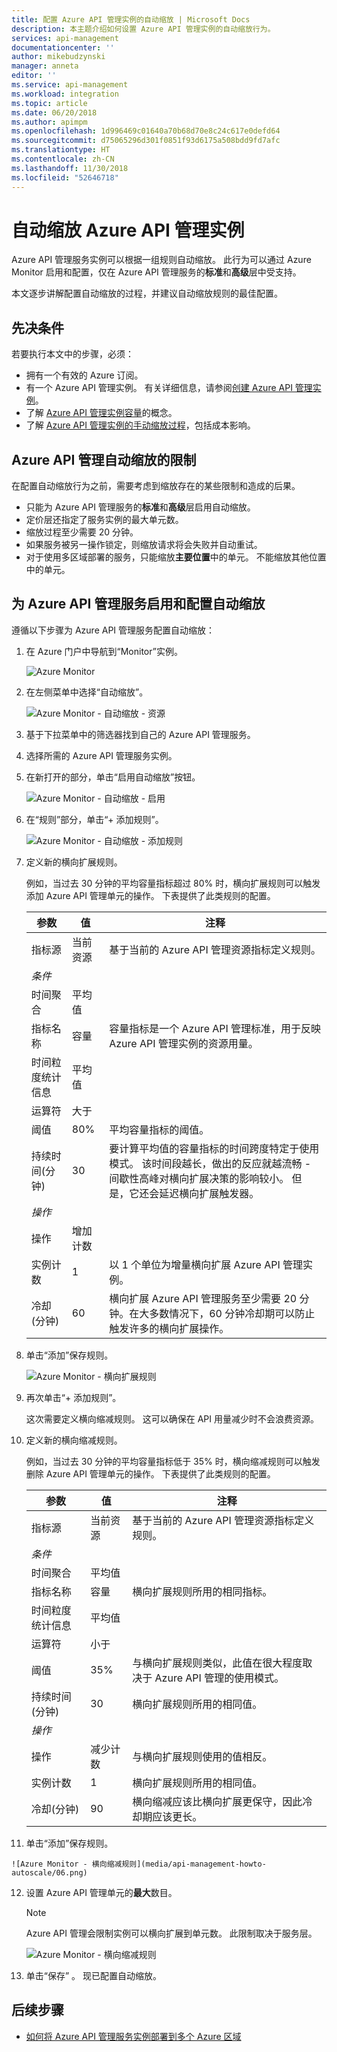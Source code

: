 ```yaml
---
title: 配置 Azure API 管理实例的自动缩放 | Microsoft Docs
description: 本主题介绍如何设置 Azure API 管理实例的自动缩放行为。
services: api-management
documentationcenter: ''
author: mikebudzynski
manager: anneta
editor: ''
ms.service: api-management
ms.workload: integration
ms.topic: article
ms.date: 06/20/2018
ms.author: apimpm
ms.openlocfilehash: 1d996469c01640a70b68d70e8c24c617e0defd64
ms.sourcegitcommit: d75065296d301f0851f93d6175a508bdd9fd7afc
ms.translationtype: HT
ms.contentlocale: zh-CN
ms.lasthandoff: 11/30/2018
ms.locfileid: "52646718"
---
```

# <a name="automatically-scale-an-azure-api-management-instance"></a>自动缩放 Azure API 管理实例  

Azure API 管理服务实例可以根据一组规则自动缩放。 此行为可以通过 Azure Monitor 启用和配置，仅在 Azure API 管理服务的**标准**和**高级**层中受支持。

本文逐步讲解配置自动缩放的过程，并建议自动缩放规则的最佳配置。

## <a name="prerequisites"></a>先决条件

若要执行本文中的步骤，必须：

+ 拥有一个有效的 Azure 订阅。
+ 有一个 Azure API 管理实例。 有关详细信息，请参阅[创建 Azure API 管理实例](get-started-create-service-instance.md)。
+ 了解 [Azure API 管理实例容量](api-management-capacity.md)的概念。
+ 了解 [Azure API 管理实例的手动缩放过程](upgrade-and-scale.md)，包括成本影响。

## <a name="azure-api-management-autoscale-limitations"></a>Azure API 管理自动缩放的限制

在配置自动缩放行为之前，需要考虑到缩放存在的某些限制和造成的后果。

+ 只能为 Azure API 管理服务的**标准**和**高级**层启用自动缩放。
+ 定价层还指定了服务实例的最大单元数。
+ 缩放过程至少需要 20 分钟。
+ 如果服务被另一操作锁定，则缩放请求将会失败并自动重试。
+ 对于使用多区域部署的服务，只能缩放**主要位置**中的单元。 不能缩放其他位置中的单元。

## <a name="enable-and-configure-autoscale-for-azure-api-management-service"></a>为 Azure API 管理服务启用和配置自动缩放

遵循以下步骤为 Azure API 管理服务配置自动缩放：

1. 在 Azure 门户中导航到“Monitor”实例。

    ![Azure Monitor](media/api-management-howto-autoscale/01.png)

2. 在左侧菜单中选择“自动缩放”。

    ![Azure Monitor - 自动缩放 - 资源](media/api-management-howto-autoscale/02.png)

3. 基于下拉菜单中的筛选器找到自己的 Azure API 管理服务。
4. 选择所需的 Azure API 管理服务实例。
5. 在新打开的部分，单击“启用自动缩放”按钮。

    ![Azure Monitor - 自动缩放 - 启用](media/api-management-howto-autoscale/03.png)

6. 在“规则”部分，单击“+ 添加规则”。

    ![Azure Monitor - 自动缩放 - 添加规则](media/api-management-howto-autoscale/04.png)

7. 定义新的横向扩展规则。

   例如，当过去 30 分钟的平均容量指标超过 80% 时，横向扩展规则可以触发添加 Azure API 管理单元的操作。 下表提供了此类规则的配置。

    | 参数             | 值             | 注释                                                                                                                                                                                                                                                                           |
    |-----------------------|-------------------|---------------------------------------------------------------------------------------------------------------------------------------------------------------------------------------------------------------------------------------------------------------------------------|
    | 指标源         | 当前资源  | 基于当前的 Azure API 管理资源指标定义规则。                                                                                                                                                                                                     |
    | *条件*            |                   |                                                                                                                                                                                                                                                                                 |
    | 时间聚合      | 平均值           |                                                                                                                                                                                                                                                                                 |
    | 指标名称           | 容量          | 容量指标是一个 Azure API 管理标准，用于反映 Azure API 管理实例的资源用量。                                                                                                                                                            |
    | 时间粒度统计信息  | 平均值           |                                                                                                                                                                                                                                                                                 |
    | 运算符              | 大于      |                                                                                                                                                                                                                                                                                 |
    | 阈值             | 80%               | 平均容量指标的阈值。                                                                                                                                                                                                                                 |
    | 持续时间(分钟) | 30                | 要计算平均值的容量指标的时间跨度特定于使用模式。 该时间段越长，做出的反应就越流畅 - 间歇性高峰对横向扩展决策的影响较小。 但是，它还会延迟横向扩展触发器。 |
    | *操作*              |                   |                                                                                                                                                                                                                                                                                 |
    | 操作             | 增加计数 |                                                                                                                                                                                                                                                                                 |
    | 实例计数        | 1                 | 以 1 个单位为增量横向扩展 Azure API 管理实例。                                                                                                                                                                                                                          |
    | 冷却(分钟)   | 60                | 横向扩展 Azure API 管理服务至少需要 20 分钟。在大多数情况下，60 分钟冷却期可以防止触发许多的横向扩展操作。                                                                                                  |

8.  单击“添加”保存规则。

    ![Azure Monitor - 横向扩展规则](media/api-management-howto-autoscale/05.png)

9. 再次单击“+ 添加规则”。

    这次需要定义横向缩减规则。 这可以确保在 API 用量减少时不会浪费资源。

10. 定义新的横向缩减规则。

    例如，当过去 30 分钟的平均容量指标低于 35% 时，横向缩减规则可以触发删除 Azure API 管理单元的操作。 下表提供了此类规则的配置。

    | 参数             | 值             | 注释                                                                                                                                                                                                                                                                                                                                                                                                                                                                                               |
    |-----------------------|-------------------|-----------------------------------------------------------------------------------------------------------------------------------------------------------------------------------------------------------------------------------------------------------------------------------------------------------------------------------------------------------------------------------------------------------------------------------------------------------------------------------------------------|
    | 指标源         | 当前资源  | 基于当前的 Azure API 管理资源指标定义规则。                                                                                                                                                                                                                                                                                                                                                                                                                         |
    | *条件*            |                   |                                                                                                                                                                                                                                                                                                                                                                                                                                                                                                     |
    | 时间聚合      | 平均值           |                                                                                                                                                                                                                                                                                                                                                                                                                                                                                                     |
    | 指标名称           | 容量          | 横向扩展规则所用的相同指标。                                                                                                                                                                                                                                                                                                                                                                                                                                                 |
    | 时间粒度统计信息  | 平均值           |                                                                                                                                                                                                                                                                                                                                                                                                                                                                                                     |
    | 运算符              | 小于         |                                                                                                                                                                                                                                                                                                                                                                                                                                                                                                     |
    | 阈值             | 35%               | 与横向扩展规则类似，此值在很大程度取决于 Azure API 管理的使用模式。 |
    | 持续时间(分钟) | 30                | 横向扩展规则所用的相同值。                                                                                                                                                                                                                                                                                                                                                                                                                                                  |
    | *操作*              |                   |                                                                                                                                                                                                                                                                                                                                                                                                                                                                                                     |
    | 操作             | 减少计数 | 与横向扩展规则使用的值相反。                                                                                                                                                                                                                                                                                                                                                                                                                                                   |
    | 实例计数        | 1                 | 横向扩展规则所用的相同值。                                                                                                                                                                                                                                                                                                                                                                                                                                                  |
    | 冷却(分钟)   | 90                | 横向缩减应该比横向扩展更保守，因此冷却期应该更长。                                                                                                                                                                                                                                                                                                                                                                                                    |

11.  单击“添加”保存规则。

    ![Azure Monitor - 横向缩减规则](media/api-management-howto-autoscale/06.png)

12. 设置 Azure API 管理单元的**最大**数目。

    > [!NOTE]
    > Azure API 管理会限制实例可以横向扩展到单元数。 此限制取决于服务层。

    ![Azure Monitor - 横向缩减规则](media/api-management-howto-autoscale/07.png)

13. 单击“保存” 。 现已配置自动缩放。

## <a name="next-steps"></a>后续步骤

+ [如何将 Azure API 管理服务实例部署到多个 Azure 区域](api-management-howto-deploy-multi-region.md)
